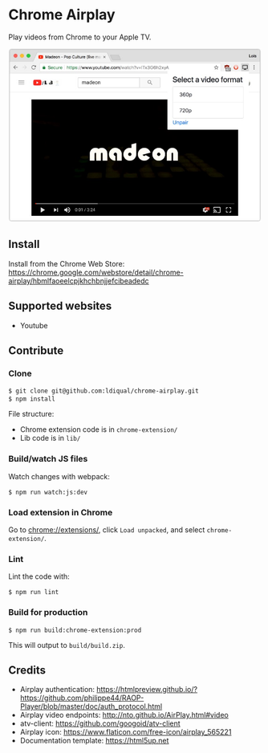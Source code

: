 Chrome Airplay
==============

Play videos from Chrome to your Apple TV.

![](docs/images/screenshot.jpg)

Install
-------

Install from the Chrome Web Store: <https://chrome.google.com/webstore/detail/chrome-airplay/hbmlfaoeelcpjkhchbnjjefcibeadedc>

Supported websites
------------------

 - Youtube

Contribute
----------

### Clone

```
$ git clone git@github.com:ldiqual/chrome-airplay.git
$ npm install
```

File structure:

 - Chrome extension code is in `chrome-extension/`
 - Lib code is in `lib/`

### Build/watch JS files

Watch changes with webpack:

```
$ npm run watch:js:dev
```

### Load extension in Chrome

Go to <chrome://extensions/>, click `Load unpacked`, and select `chrome-extension/`.

### Lint

Lint the code with:

```
$ npm run lint
```

### Build for production

```
$ npm run build:chrome-extension:prod
```

This will output to `build/build.zip`.

Credits
-------

 - Airplay authentication: <https://htmlpreview.github.io/?https://github.com/philippe44/RAOP-Player/blob/master/doc/auth_protocol.html>
 - Airplay video endpoints: <http://nto.github.io/AirPlay.html#video>
 - atv-client: <https://github.com/googoid/atv-client>
 - Airplay icon: <https://www.flaticon.com/free-icon/airplay_565221>
 - Documentation template: <https://html5up.net>

